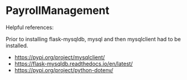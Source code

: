# PayrollManagement

Helpful references:

Prior to installing flask-mysqldb, mysql and then mysqlclient had to be installed.
+ https://pypi.org/project/mysqlclient/
+ https://flask-mysqldb.readthedocs.io/en/latest/
+ https://pypi.org/project/python-dotenv/